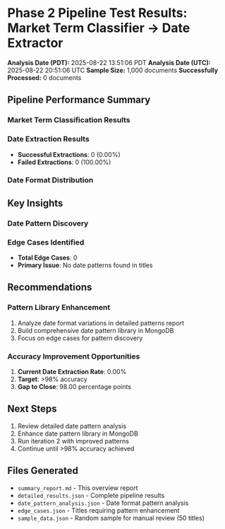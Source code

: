 # Phase 2 Pipeline Test Results: Market Term Classifier → Date Extractor

**Analysis Date (PDT):** 2025-08-22 13:51:06 PDT
**Analysis Date (UTC):** 2025-08-22 20:51:06 UTC
**Sample Size:** 1,000 documents
**Successfully Processed:** 0 documents

## Pipeline Performance Summary

### Market Term Classification Results

### Date Extraction Results
- **Successful Extractions**: 0 (0.00%)
- **Failed Extractions**: 0 (100.00%)

### Date Format Distribution

## Key Insights

### Date Pattern Discovery

### Edge Cases Identified
- **Total Edge Cases**: 0
- **Primary Issue**: No date patterns found in titles

## Recommendations

### Pattern Library Enhancement
1. Analyze date format variations in detailed patterns report
2. Build comprehensive date pattern library in MongoDB
3. Focus on edge cases for pattern discovery

### Accuracy Improvement Opportunities
1. **Current Date Extraction Rate**: 0.00%
2. **Target**: >98% accuracy
3. **Gap to Close**: 98.00 percentage points

## Next Steps
1. Review detailed date pattern analysis
2. Enhance date pattern library in MongoDB
3. Run iteration 2 with improved patterns
4. Continue until >98% accuracy achieved

## Files Generated
- `summary_report.md` - This overview report
- `detailed_results.json` - Complete pipeline results
- `date_pattern_analysis.json` - Date format pattern analysis
- `edge_cases.json` - Titles requiring pattern enhancement
- `sample_data.json` - Random sample for manual review (50 titles)

